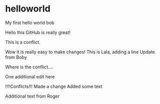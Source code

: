 # helloworld
My first hello world bob

Hello this GitHub is really great!

This is a conflict. 

Wow it is really easy to make changes!
This is Lala, adding a line 
Update from Boby

Where is the conflict....

One additional edit here

!!!!Conflicts!!!
Made a change
Added some text

Additional text from Roger
